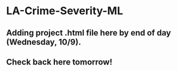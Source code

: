 # LA-Crime-Severity-ML
## Adding project .html file here by end of day (Wednesday, 10/9).
## Check back here tomorrow!
